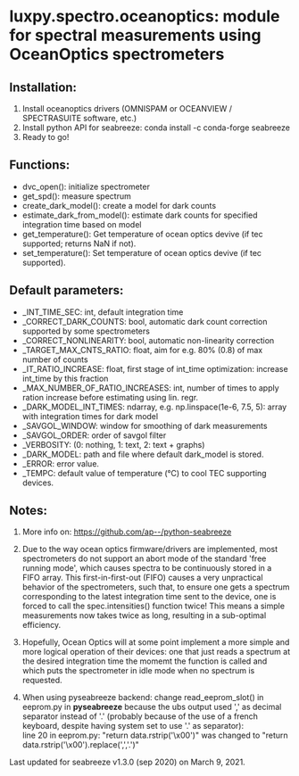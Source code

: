 # luxpy.spectro.oceanoptics: module for spectral measurements using OceanOptics spectrometers 


## Installation:

 1. Install oceanoptics drivers (OMNISPAM or OCEANVIEW / SPECTRASUITE software, etc.)
 2. Install python API for seabreeze: conda install -c conda-forge seabreeze
 3. Ready to go!
    
## Functions:
 * dvc_open(): initialize spectrometer
 * get_spd(): measure spectrum
 * create_dark_model(): create a model for dark counts
 * estimate_dark_from_model(): estimate dark counts for specified integration time based on model
 * get_temperature(): Get temperature of ocean optics devive (if tec supported; returns NaN if not).
 * set_temperature(): Set temperature of ocean optics devive (if tec supported).
 
## Default parameters:
 * _INT_TIME_SEC: int, default integration time
 * _CORRECT_DARK_COUNTS: bool, automatic dark count correction supported by some spectrometers
 * _CORRECT_NONLINEARITY: bool, automatic non-linearity correction
 * _TARGET_MAX_CNTS_RATIO: float, aim for e.g. 80% (0.8) of max number of counts
 * _IT_RATIO_INCREASE: float, first stage of int_time optimization: increase int_time by this fraction
 * _MAX_NUMBER_OF_RATIO_INCREASES: int, number of times to apply ration increase before estimating using lin. regr.
 * _DARK_MODEL_INT_TIMES: ndarray, e.g. np.linspace(1e-6, 7.5, 5): array with integration times for dark model
 * _SAVGOL_WINDOW: window for smoothing of dark measurements
 * _SAVGOL_ORDER: order of savgol filter
 * _VERBOSITY: (0: nothing, 1: text, 2: text + graphs)
 * _DARK_MODEL: path and file where default dark_model is stored.
 * _ERROR: error value.
 * _TEMPC: default value of temperature (°C) to cool TEC supporting devices.
    
## Notes:
 1. More info on: https://github.com/ap--/python-seabreeze
    
 2. Due to the way ocean optics firmware/drivers are implemented, 
 most spectrometers do not support an abort mode of the standard 'free running mode', 
 which causes spectra to be continuously stored in a FIFO array. 
 This first-in-first-out (FIFO) causes a very unpractical behavior of the spectrometers,
 such that, to ensure one gets a spectrum corresponding to the latest integration time 
 sent to the device, one is forced to call the spec.intensities() function twice! 
 This means a simple measurements now takes twice as long, resulting in a sub-optimal efficiency. 

 3. Hopefully, Ocean Optics will at some point implement a more simple and 
 more logical operation of their devices: one that just reads a spectrum 
 at the desired integration time the momemt the function is called and which puts the 
 spectrometer in idle mode when no spectrum is requested.

 4. When using pyseabreeze backend: change read_eeprom_slot() in eeprom.py in **pyseabreeze** because the 
 ubs output used ',' as decimal separator instead of '.' (probably because
 of the use of a french keyboard, despite having system set to use '.' as separator):  
 line 20 in eeprom.py: "return data.rstrip('\x00')" was changed to
 "return data.rstrip('\x00').replace(',','.')"
    
Last updated for seabreeze v1.3.0 (sep 2020) on March 9, 2021.
    
